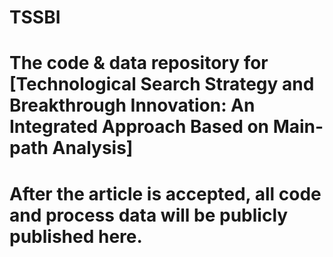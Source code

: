 # TSSBI

# The code & data repository for [Technological Search Strategy and Breakthrough Innovation: An Integrated Approach Based on Main-path Analysis] 

# After the article is accepted, all code and process data will be publicly published here.
